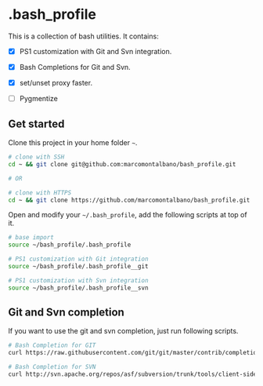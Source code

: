 # .bash_profile

This is a collection of bash utilities. It contains:

- [x] PS1 customization with Git and Svn integration.
- [x] Bash Completions for Git and Svn.
- [x] set/unset proxy faster.
- [ ] Pygmentize


## Get started

Clone this project in your home folder `~`.

```sh
# clone with SSH
cd ~ && git clone git@github.com:marcomontalbano/bash_profile.git

# OR

# clone with HTTPS
cd ~ && git clone https://github.com/marcomontalbano/bash_profile.git
```

Open and modify your `~/.bash_profile`, add the following scripts at top of it.

```sh
# base import
source ~/bash_profile/.bash_profile

# PS1 customization with Git integration
source ~/bash_profile/.bash_profile__git

# PS1 customization with Svn integration
source ~/bash_profile/.bash_profile__svn
```


## Git and Svn completion

If you want to use the git and svn completion, just run following scripts.

```sh
# Bash Completion for GIT
curl https://raw.githubusercontent.com/git/git/master/contrib/completion/git-completion.bash -o ~/.bash_completion_git

# Bash Completion for SVN
curl http://svn.apache.org/repos/asf/subversion/trunk/tools/client-side/bash_completion -o ~/.bash_completion_svn
```
